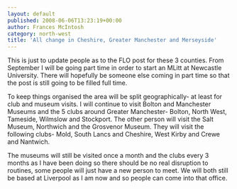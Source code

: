 ```yaml
---
layout: default
published: 2008-06-06T13:23:19+00:00
author: Frances McIntosh
category: north-west
title: 'All change in Cheshire, Greater Manchester and Merseyside'
---
```


This is just to update people as to the FLO post for these 3 counties. From September I will be going part time in order to start an MLitt at Newcastle University. There will hopefully be someone else coming in part time so that the post is still going to be filled full time.

To keep things organised the area will be split geographically- at least for club and museum visits. I will continue to visit Bolton and Manchester Museums and the 5 clubs around Greater Manchester- Bolton, North West, Tameside, Wilmslow and Stockport. The other person will visit the Salt Museum, Northwich and the Grosvenor Museum. They will visit the following clubs- Mold, South Lancs and Cheshire, West Kirby and Crewe and Nantwich.

The museums will still be visited once a month and the clubs every 3 months as I have been doing so there should be no real disruption to routines, some people will just have a new person to meet. We will both still be based at Liverpool as I am now and so people can come into that office.
